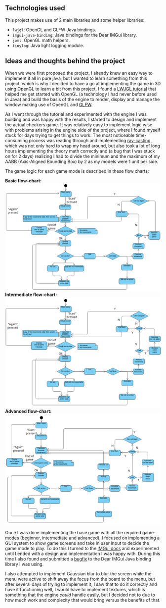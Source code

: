 ## Technologies used

This project makes use of 2 main libraries and some helper libraries:

- `lwjgl`: OpenGL and GLFW Java bindings.
- `imgui-java-binding`: Java bindings for the Dear IMGui library.
- `joml`: OpenGL math helpers.
- `tinylog`: Java light logging module.

## Ideas and thoughts behind the project

When we were first proposed the project, I already knew an easy way to implement it all
in pure java, but I wanted to learn something from this project, which is why I decided
to have a go at implementing the game in 3D using OpenGL to learn a bit from this
project. I found a [LWJGL tutorial] that helped me get started with OpenGL (a technology
I had never before used in Java) and build the basis of the engine to render, display and
manage the window making use of OpenGL and [GLFW].

As I went through the tutorial and experimented with the engine I was building and was
happy with the results, I started to design and implement the actual checkers game. It
was relatively easy to implement logic wise with problems arising in the engine side
of the project, where I found myself stuck for days trying to get things to work. The
most noticeable time-consuming process was reading through and implementing [ray-casting],
which was not only hard to wrap my head around, but also took a lot of long hours
implementing the theory math correctly and (a bug that I was stuck on for 2 days) realizing
I had to divide the minimum and the maximum of my AABB (Axis-Aligned Bounding Box) by 2 as
my models were 1 unit per side.

The game logic for each game mode is described in these flow charts:

**Basic flow-chart:**
![Basic flow-chart](images/basic_diagram.png)
**Intermediate flow-chart:**
![Intermediate flow-chart](images/intermediate_diagram.png)
**Advanced flow-chart:**
![Advanced flow-chart](images/advanced_diagram.png)

Once I was done implementing the base game with all the required game-modes (beginner,
intermediate and advanced), I focused on implementing a GUI system to show game screens
and take in user input to decide the game mode to play. To do this I turned to the [IMGui docs]
and experimented until I ended with a design and implementation I was happy with. During
this time I also found and submitted a [bugfix] to the Dear IMGui Java binding library
I was using.

I also attempted to implement Gaussian blur to blur the screen while the menu were active
to shift away the focus from the board to the menu, but after several days of trying to
implement it, I saw that to do it correctly and have it functioning well, I would have to
implement textures, which is something that the engine *could* handle easily, but I decided
not to due to how much work and complexity that would bring versus the benefits of that.

[GLFW]: https://www.glfw.org/

[LWJGL tutorial]: https://ahbejarano.gitbook.io/lwjglgamedev/

[ray-casting]: https://antongerdelan.net/opengl/raycasting.html

[LWJGL tutorial]: https://ahbejarano.gitbook.io/lwjglgamedev/

[IMGui docs]: https://github.com/ocornut/imgui/wiki

[bugfix]: https://github.com/SpaiR/imgui-java/pull/143
